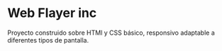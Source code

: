 # Web Flayer inc

Proyecto construido sobre HTMl y CSS básico, responsivo adaptable a diferentes tipos de pantalla.
